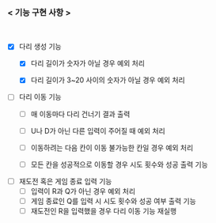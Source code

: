 ### < 기능 구현 사항 >
<br/>

- [x] 다리 생성 기능
    - [x] 다리 길이가 숫자가 아닐 경우 예외 처리
    - [x] 다리 길이가 3~20 사이의 숫자가 아닐 경우 예외 처리


- [ ] 다리 이동 기능 
  - [ ] 매 이동마다 다리 건너기 결과 출력 
  - [ ] U나 D가 아닌 다른 입력이 주어질 때 예외 처리 
  - [ ] 이동하려는 다음 칸이 이동 불가능한 칸일 경우 예외 처리
  - [ ] 모든 칸을 성공적으로 이동할 경우 시도 횟수와 성공 출력 기능


- [ ] 재도전 혹은 게임 종료 입력 기능
  - [ ] 입력이 R과 Q가 아닌 경우 예외 처리
  - [ ] 게임 종료인 Q를 입력 시 시도 횟수와 성공 여부 출력 기능
  - [ ] 재도전인 R을 입력했을 경우 다리 이동 기능 재실행